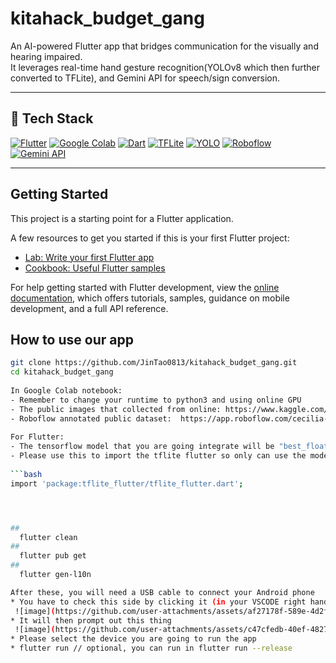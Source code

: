 # kitahack_budget_gang

An AI-powered Flutter app that bridges communication for the visually and hearing impaired.  
It leverages real-time hand gesture recognition(YOLOv8 which then further converted to TFLite), and Gemini API for speech/sign conversion.

---

## 🚀 Tech Stack

[![Flutter](https://img.shields.io/badge/Flutter-02569B?style=for-the-badge&logo=flutter&logoColor=white)](https://flutter.dev/)
[![Google Colab](https://img.shields.io/badge/Google%20Colab-F9AB00?style=for-the-badge&logo=google-colab&logoColor=white)](https://colab.research.google.com/)
[![Dart](https://img.shields.io/badge/Dart-0175C2?style=for-the-badge&logo=dart&logoColor=white)](https://dart.dev/)
[![TFLite](https://img.shields.io/badge/TFLite-FF6F00?style=for-the-badge&logo=tensorflow&logoColor=white)](https://www.tensorflow.org/lite)
[![YOLO](https://img.shields.io/badge/YOLO-00FFFF?style=for-the-badge&logo=github&logoColor=black)](https://docs.ultralytics.com/)
[![Roboflow](https://img.shields.io/badge/Roboflow-101010?style=for-the-badge&logo=roboflow&logoColor=white)](https://roboflow.com/)
[![Gemini API](https://img.shields.io/badge/Gemini%20API-4285F4?style=for-the-badge&logo=google&logoColor=white)](https://ai.google.dev/)

---

## Getting Started

This project is a starting point for a Flutter application.

A few resources to get you started if this is your first Flutter project:

- [Lab: Write your first Flutter app](https://docs.flutter.dev/get-started/codelab)
- [Cookbook: Useful Flutter samples](https://docs.flutter.dev/cookbook)

For help getting started with Flutter development, view the
[online documentation](https://docs.flutter.dev/), which offers tutorials,
samples, guidance on mobile development, and a full API reference.

## How to use our app
```bash
git clone https://github.com/JinTao0813/kitahack_budget_gang.git
cd kitahack_budget_gang
  
In Google Colab notebook:
- Remember to change your runtime to python3 and using online GPU
- The public images that collected from online: https://www.kaggle.com/datasets/ayuraj/asl-dataset
- Roboflow annotated public dataset:  https://app.roboflow.com/cecilia-ggvz6/asldetection-o5fgv/2
  
For Flutter:
- The tensorflow model that you are going integrate will be "best_float32.tflite" that was being located in (google_colab_file/best_saved_model (1)/content/runs/detect/train/weights/best_saved_model/best_float32.tflite) folder.
- Please use this to import the tflite flutter so only can use the model inside
  
```bash
import 'package:tflite_flutter/tflite_flutter.dart';




##
  flutter clean
##
  flutter pub get
##
  flutter gen-l10n

After these, you will need a USB cable to connect your Android phone 
* You have to check this side by clicking it (in your VSCODE right hand side lower corner)
 ![image](https://github.com/user-attachments/assets/af27178f-589e-4d2f-acee-edb39d8b726c)
* It will then prompt out this thing
 ![image](https://github.com/user-attachments/assets/c47cfedb-40ef-4827-92c5-be1e9fd4710b)
* Please select the device you are going to run the app
* flutter run // optional, you can run in flutter run --release



